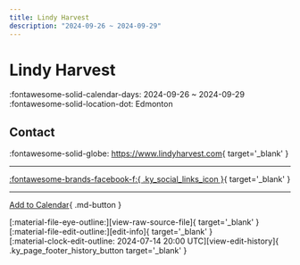 ```yaml
---
title: Lindy Harvest
description: "2024-09-26 ~ 2024-09-29"
---
```


# Lindy Harvest 

:fontawesome-solid-calendar-days: 2024-09-26 ~ 2024-09-29  
:fontawesome-solid-location-dot: Edmonton  

## Contact

:fontawesome-solid-globe: <https://www.lindyharvest.com>{ target='_blank' }  

---

 [:fontawesome-brands-facebook-f:{ .ky_social_links_icon }](https://www.facebook.com/events/299015886578434){ target='_blank' }

---

[Add to Calendar](https://swing.news/ics/en/2024/en_CA/lindy-harvest-2024.ics){ .md-button }

<div class="ky_page_footer" markdown>
<div class="ky_page_footer_trailing" markdown="span">
[:material-file-eye-outline:][view-raw-source-file]{ target='_blank' }
[:material-file-edit-outline:][edit-info]{ target='_blank' }
</div>
<div class="ky_page_footer_leading" markdown="span">
[:material-clock-edit-outline: 2024-07-14 20:00 UTC][view-edit-history]{ .ky_page_footer_history_button target='_blank' }
</div>
</div>

[view-raw-source-file]: https://github.com/swingdance/events/blob/main/2024/en_CA/lindy-harvest-2024.json "View Raw Source File"
[edit-info]: https://github.com/swingdance/events/issues/new?assignees=&labels=update+event&projects=&template=03-update_entity.yml&title=%5B2024%2Fen_CA%5D%20Lindy%20Harvest&region=en_CA&year=2024&id=lindy-harvest-2024&name=Lindy%20Harvest&org_id= "Edit Info"

[view-edit-history]: https://github.com/swingdance/events/commits/main/2024/en_CA/lindy-harvest-2024.json "View Edit History"
